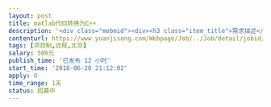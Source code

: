 ```yaml
---                
layout: post       
title: matlab代码转换为C++           
description: '<div class="mobmid"><div><h3 class="item_title">需求描述</h3><p>有matlab代码程序，需要转化或移植为C++语言的程序。<br/>说明如下：<br/>（1）matlab程序由1个M文件构成，里面使用了两个matlab内置函数；<br/>（2）matlab程序功能是对已知数据进行系统传递函数辨识，并比较原始系统输出和辨识系统的输出相应。<br/>要求如下：<br/>（1）转化后为能独立允许的纯C++代码，不需要任何对malab的依赖。<br/>（2）开发者熟悉matlab、C++、系统辨识算法。<br/>参考实例：<br/> tf1 = tfest(mydata_gl1, 2, 1, Options);%%核心函数1<br/> compare(mydata_gl1,tf1,2)  %%核心函数2</p></div><!--info end--></div>'     
contenturl: https://www.yuanjisong.com/Webpage/Job/../Job/detail/jobid/101592      
tags: [项目制,远程,北京]            
salary: 500元          
publish_time: '已发布 12 小时'         
start_time: '2018-06-20 21:12:02'           
apply: 0                   
time_range: 1天              
status: 招募中                  
---                 
```

